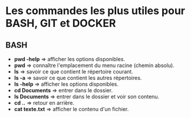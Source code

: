 # Les commandes les plus utiles pour BASH, GIT et DOCKER


## BASH
* **pwd -help** => afficher les options disponibles.
* **pwd** => connaître l'emplacement du menu racine (chemin absolu).  
* **ls** => savoir ce que contient le répertoire courant.  
* **ls -a** => savoir ce que contient les autres répertoires.  
* **ls -help** => afficher les options disponibles.
* **cd Documents** => entrer dans le dossier.
* **ls Documents** => entrer dans le dossier et voir son contenu.
* **cd ..** => retour en arrière.
* **cat texte.txt** => afficher le contenu d'un fichier.
